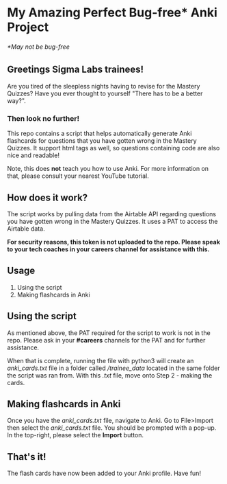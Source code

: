 <h1>My Amazing Perfect Bug-free* Anki Project</h1>
<h6>*May not be bug-free</h6>

<h2>Greetings Sigma Labs trainees!</h2>

Are you tired of the sleepless nights having to revise for the Mastery Quizzes? 
Have you ever thought to yourself "There has to be a better way?".

<h3>Then look no further!</h3>

This repo contains a script that helps automatically generate Anki flashcards for questions that you have gotten wrong in the Mastery Quizzes. It support html tags as well, so questions containing code are also nice and readable!

Note, this does **not** teach you how to use Anki. For more information on that, please consult your nearest YouTube tutorial.

<h2>How does it work?</h2>
The script works by pulling data from the Airtable API regarding questions you have gotten wrong in the Mastery Quizzes. It uses a PAT to access the Airtable data.

**For security reasons, this token is not uploaded to the repo. Please speak to your tech coaches in your careers channel for assistance with this.**

<h2>Usage</h2>
<ol>
  <li>Using the script</li>
  <li>Making flashcards in Anki</li>
</ol> 

<h2>Using the script</h2>

As mentioned above, the PAT required for the script to work is not in the repo. Please ask in your **#careers** channels for the PAT and for further assistance.

When that is complete, running the file with python3 will create an _anki_cards.txt_ file in a folder called _/trainee_data_ located in the same folder the script was ran from. With this _.txt_ file, move onto Step 2 - making the cards.

<h2>Making flashcards in Anki</h2>

Once you have the _anki_cards.txt_ file, navigate to Anki. Go to File>Import then select the _anki_cards.txt_ file. You should be prompted with a pop-up. In the top-right, please select the **Import** button.

<h2>That's it!</h2>

The flash cards have now been added to your Anki profile. Have fun!
